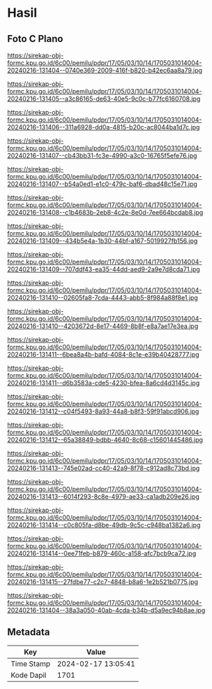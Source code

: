 # Hasil

## Foto C Plano

https://sirekap-obj-formc.kpu.go.id/6c00/pemilu/pdpr/17/05/03/10/14/1705031014004-20240216-131404--0740e369-2009-416f-b820-b42ec6aa8a79.jpg

https://sirekap-obj-formc.kpu.go.id/6c00/pemilu/pdpr/17/05/03/10/14/1705031014004-20240216-131405--a3c86165-de63-40e5-9c0c-b77fc6160708.jpg

https://sirekap-obj-formc.kpu.go.id/6c00/pemilu/pdpr/17/05/03/10/14/1705031014004-20240216-131406--311a6928-dd0a-4815-b20c-ac8044ba1d7c.jpg

https://sirekap-obj-formc.kpu.go.id/6c00/pemilu/pdpr/17/05/03/10/14/1705031014004-20240216-131407--cb43bb31-fc3e-4990-a3c0-16765f5efe76.jpg

https://sirekap-obj-formc.kpu.go.id/6c00/pemilu/pdpr/17/05/03/10/14/1705031014004-20240216-131407--b54a0ed1-e1c0-479c-baf6-dbad48c15e71.jpg

https://sirekap-obj-formc.kpu.go.id/6c00/pemilu/pdpr/17/05/03/10/14/1705031014004-20240216-131408--c1b4683b-2eb8-4c2e-8e0d-7ee664bcdab8.jpg

https://sirekap-obj-formc.kpu.go.id/6c00/pemilu/pdpr/17/05/03/10/14/1705031014004-20240216-131409--434b5e4a-1b30-44bf-a167-5019927fb156.jpg

https://sirekap-obj-formc.kpu.go.id/6c00/pemilu/pdpr/17/05/03/10/14/1705031014004-20240216-131409--707ddf43-ea35-44dd-aed9-2a9e7d8cda71.jpg

https://sirekap-obj-formc.kpu.go.id/6c00/pemilu/pdpr/17/05/03/10/14/1705031014004-20240216-131410--02605fa8-7cda-4443-abb5-8f984a88f8e1.jpg

https://sirekap-obj-formc.kpu.go.id/6c00/pemilu/pdpr/17/05/03/10/14/1705031014004-20240216-131410--4203672d-8e17-4469-8b8f-e8a7ae17e3ea.jpg

https://sirekap-obj-formc.kpu.go.id/6c00/pemilu/pdpr/17/05/03/10/14/1705031014004-20240216-131411--6bea8a4b-bafd-4084-8c1e-e39b40428777.jpg

https://sirekap-obj-formc.kpu.go.id/6c00/pemilu/pdpr/17/05/03/10/14/1705031014004-20240216-131411--d6b3583a-cde5-4230-bfea-8a6cd4d3145c.jpg

https://sirekap-obj-formc.kpu.go.id/6c00/pemilu/pdpr/17/05/03/10/14/1705031014004-20240216-131412--c04f5493-8a93-44a8-b8f3-59f91abcd906.jpg

https://sirekap-obj-formc.kpu.go.id/6c00/pemilu/pdpr/17/05/03/10/14/1705031014004-20240216-131412--65a38849-bdbb-4640-8c68-c15601445486.jpg

https://sirekap-obj-formc.kpu.go.id/6c00/pemilu/pdpr/17/05/03/10/14/1705031014004-20240216-131413--745e02ad-cc40-42a9-8f78-c912ad8c73bd.jpg

https://sirekap-obj-formc.kpu.go.id/6c00/pemilu/pdpr/17/05/03/10/14/1705031014004-20240216-131413--6014f293-8c8e-4979-ae33-ca1adb209e26.jpg

https://sirekap-obj-formc.kpu.go.id/6c00/pemilu/pdpr/17/05/03/10/14/1705031014004-20240216-131414--c0c805fa-d8be-49db-9c5c-c948ba1382a6.jpg

https://sirekap-obj-formc.kpu.go.id/6c00/pemilu/pdpr/17/05/03/10/14/1705031014004-20240216-131414--0ee71feb-b879-460c-a158-afc7bcb9ca72.jpg

https://sirekap-obj-formc.kpu.go.id/6c00/pemilu/pdpr/17/05/03/10/14/1705031014004-20240216-131415--27fdbe77-c2c7-4848-b8a6-1e2b521b0775.jpg

https://sirekap-obj-formc.kpu.go.id/6c00/pemilu/pdpr/17/05/03/10/14/1705031014004-20240216-131404--38a3a050-40ab-4cda-b34b-d5a9ec94b8ae.jpg


## Metadata

| Key        | Value               |
| ---------- | ------------------- |
| Time Stamp | 2024-02-17 13:05:41 |
| Kode Dapil | 1701                |




